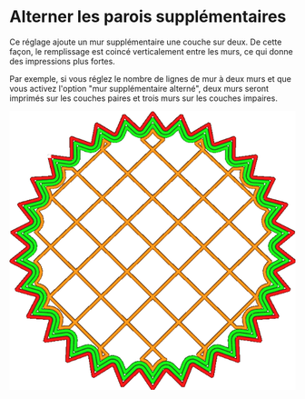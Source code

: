 Alterner les parois supplémentaires
===

Ce réglage ajoute un mur supplémentaire une couche sur deux. De cette façon, le remplissage est coincé verticalement entre les murs, ce qui donne des impressions plus fortes.

Par exemple, si vous réglez le nombre de lignes de mur à deux murs et que vous activez l'option "mur supplémentaire alterné", deux murs seront imprimés sur les couches paires et trois murs sur les couches impaires.

![Cette image montre les murs affectés lorsque vous modifiez ce paramètre.](../../../articles/images/alternate_extra_perimeter.gif)
